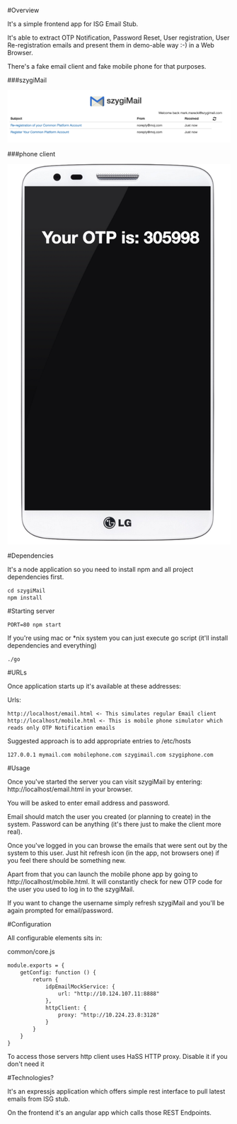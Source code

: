 #Overview

It's a simple frontend app for ISG Email Stub.

It's able to extract OTP Notification, Password Reset, User registration, User Re-registration emails and present them in demo-able way :-) in a Web Browser.

There's a fake email client and fake mobile phone for that purposes.

###szygiMail

![Email Mock](docs/mail.png)

###phone client

![Mobile Mock](docs/mobile.png)

#Dependencies

It's a node application so you need to install npm and all project dependencies first.

    cd szygiMail
    npm install

#Starting server

    PORT=80 npm start

If you're using mac or *nix system you can just execute go script (it'll install dependencies and everything)

    ./go

#URLs

Once application starts up it's available at these addresses:

Urls:

    http://localhost/email.html <- This simulates regular Email client
    http://localhost/mobile.html <- This is mobile phone simulator which reads only OTP Notification emails

Suggested approach is to add appropriate entries to /etc/hosts

    127.0.0.1 mymail.com mobilephone.com szygimail.com szygiphone.com

#Usage

Once you've started the server you can visit szygiMail by entering: http://localhost/email.html in your browser.

You will be asked to enter email address and password.

Email should match the user you created (or planning to create) in the system. Password can be anything (it's there just to make the client more real).

Once you've logged in you can browse the emails that were sent out by the system to this user. Just hit refresh icon (in the app, not browsers one) if you feel there should be something new.

Apart from that you can launch the mobile phone app by going to http://localhost/mobile.html. It will constantly check for new OTP code for the user you used to log in to the szygiMail.

If you want to change the username simply refresh szygiMail and you'll be again prompted for email/password.

#Configuration

All configurable elements sits in:

common/core.js


    module.exports = {
        getConfig: function () {
            return {
                idpEmailMockService: {
                    url: "http://10.124.107.11:8888"
                },
                httpClient: {
                    proxy: "http://10.224.23.8:3128"
                }
            }
        }
    }

To access those servers http client uses HaSS HTTP proxy. Disable it if you don't need it

#Technologies?

It's an expressjs application which offers simple rest interface to pull latest emails from ISG stub.

On the frontend it's an angular app which calls those REST Endpoints.

